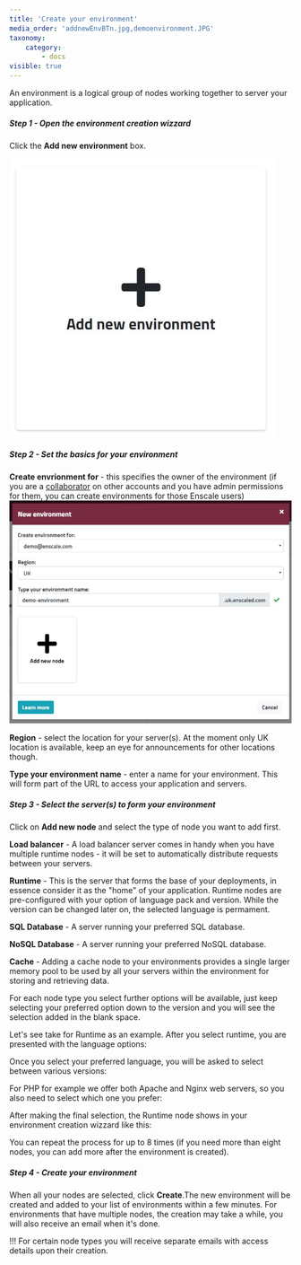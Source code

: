 ```yaml
---
title: 'Create your environment'
media_order: 'addnewEnvBTn.jpg,demoenvironment.JPG'
taxonomy:
    category:
        - docs
visible: true
---
```


An environment is a logical group of nodes working together to server your application. 

##### Step 1 - Open the environment creation wizzard

Click the **Add new environment** box.

![](addnewEnvBTn.jpg)

##### Step 2 - Set the basics for your environment

**Create envrionment for** - this specifies the owner of the environment (if you are a [collaborator](/features/collaboration) on other accounts and you have admin permissions for them, you can create environments for those Enscale users)
![](demoenvironment.JPG)

**Region** - select the location for your server(s). At the moment only UK location is available, keep an eye for announcements for other locations though.

**Type your environment name** - enter a name for your environment. This will form part of the URL to access your application and servers.

##### Step 3 - Select the server(s) to form your environment

Click on **Add new node** and select the type of node you want to add first.

**Load balancer** - A load balancer server comes in handy when you have multiple runtime nodes - it will be set to automatically distribute requests between your servers.

**Runtime** - This is the server that forms the base of your deployments, in essence consider it as the "home" of your application. Runtime nodes are pre-configured with your option of language pack and version. While the version can be changed later on, the selected language is permament.

**SQL Database** - A server running your preferred SQL database.

**NoSQL Database** - A server running your preferred NoSQL database.

**Cache** - Adding a cache node to your environments provides a single larger memory pool to be used by all your servers within the environment for storing and retrieving data.

For each node type you select further options will be available, just keep selecting your preferred option down to the version and you will see the selection added in the blank space.

Let's see take for Runtime as an example. After you select runtime, you are presented with the language options:

Once you select your preferred language, you will be asked to select between various versions:

For PHP for example we offer both Apache and Nginx web servers, so you also need to select which one you prefer:

After making the final selection, the Runtime node shows in your environment creation wizzard like this:

You can repeat the process for up to 8 times (if you need more than eight nodes, you can add more after the environment is created).

##### Step 4 - Create your environment

When all your nodes are selected, click **Create**.The new environment will be created and added to your list of environments within a few minutes. For environments that have multiple nodes, the creation may take a while, you will also receive an email when it's done.

!!! For certain node types you will receive separate emails with access details upon their creation.

